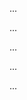 <panel type="warning" header="Can apply intermediate level best practices when writing developer documents :star::star:" expandable expanded no-close>

<panel type="warning" header="Can distinguish between top-down and bottom up documentation :star::star:" expandable>
  <include src="../../book/documentation/guidelines/goTopDown/what/full.md" />
  <panel header=":trophy: Evidence" expanded>

...

  </panel>
</panel>

<panel type="warning" header="Can explain the advantages of top-down documentation :star::star:" expandable>
  <include src="../../book/documentation/guidelines/goTopDown/why/full.md" />
  <panel header=":trophy: Evidence" expanded>

...

  </panel>
</panel>

<panel type="warning" header="Can write documentation in a top-down manner :star::star:" expandable>
  <include src="../../book/documentation/guidelines/goTopDown/how/full.md" />
  <panel header=":trophy: Evidence" expanded>

...

  </panel>
</panel>

<panel type="info" header="Can explain documentation should be minimal yet sufficient :star::star::star:" expandable>
  <include src="../../book/documentation/guidelines/documentMinimally/what/full.md" />
  <panel header=":trophy: Evidence" expanded>

...

  </panel>
</panel>

<panel type="info" header="Can write minimal yet sufficient documentation :star::star::star:" expandable>
  <include src="../../book/documentation/guidelines/documentMinimally/how/full.md" />
  <panel header=":trophy: Evidence" expanded>

...

  </panel>
</panel>

</panel>
